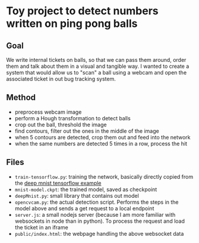 # Toy project to detect numbers written on ping pong balls

## Goal

We write internal tickets on balls, so that we can pass them around, order them and talk about them in a visual and tangible way. I wanted to create a system that would allow us to "scan" a ball using a webcam and open the associated ticket in out bug tracking system.

## Method

- preprocess webcam image
- perform a Hough transformation to detect balls
- crop out the ball, threshold the image
- find contours, filter out the ones in the middle of the image
- when 5 contours are detected, crop them out and feed into the network
- when the same numbers are detected 5 times in a row, process the hit

## Files

- `train-tensorflow.py`: training the network, basically directly copied from the [deep mnist tensorflow example](https://www.tensorflow.org/versions/r0.8/tutorials/mnist/pros/index.html)
- `mnist-model.ckpt`: the trained model, saved as checkpoint
- `deepMnist.py`: small library that contains out model
- `opencvcam.py`: the actual detection script. Performs the steps in the model above and sends a get request to a local endpoint
- `server.js`: a small nodejs server (because I am more familiar with websockets in node than in python). To process the request and load the ticket in an iframe
- `public/index.html`: the webpage handling the above websocket data
